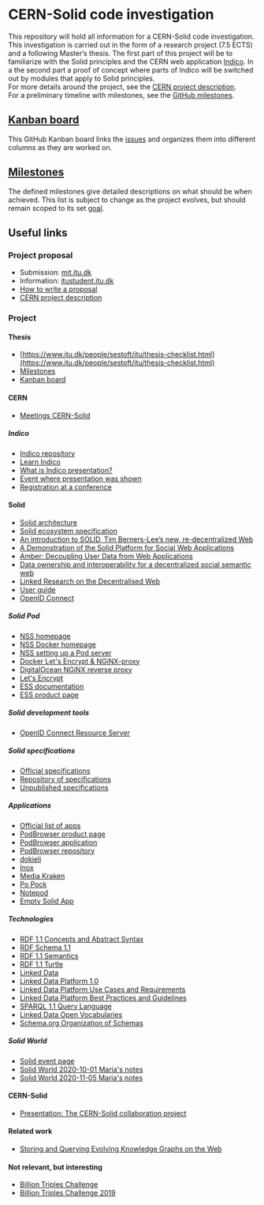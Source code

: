 # CERN-Solid code investigation

This repository will hold all information for a CERN-Solid code investigation. This investigation is carried out in the form of a research project (7.5 ECTS) and a following Master‘s thesis.
The first part of this project will be to familiarize with the Solid principles and the CERN web application [Indico](https://github.com/indico/indico/).
In a the second part a proof of concept where parts of Indico will be switched out by modules that apply to Solid principles.\
For more details around the project, see the [CERN project description](https://it-student-projects.web.cern.ch/projects/cern-solid-code-investigation).\
For a preliminary timeline with milestones, see the [GitHub milestones](https://github.com/janschill/uni-research_project/milestones?direction=asc&sort=due_date&state=open).

## [Kanban board](https://github.com/janschill/uni-research_project/projects/1)

This GitHub Kanban board links the [issues]() and organizes them into different columns as they are worked on.

## [Milestones](https://github.com/janschill/uni-research_project/milestones?direction=asc&sort=due_date&state=open)

The defined milestones give detailed descriptions on what should be when achieved. This list is subject to change as the project evolves, but should remain scoped to its set [goal](https://it-student-projects.web.cern.ch/projects/cern-solid-code-investigation).

## Useful links

### Project proposal

- Submission: [mit.itu.dk](mit.itu.dk)
- Information: [itustudent.itu.dk](https://itustudent.itu.dk/study-administration/project-work/register-for-the-project)
- [How to write a proposal](https://dasya.itu.dk/for-students/howto/proposal/)
- [CERN project description](https://it-student-projects.web.cern.ch/projects/cern-solid-code-investigation)

### Project

#### Thesis

- [https://www.itu.dk/people/sestoft/itu/thesis-checklist.html](https://www.itu.dk/people/sestoft/itu/thesis-checklist.html)
- [Milestones](https://github.com/janschill/uni-research_project/milestones?direction=asc&sort=due_date&state=open)
- [Kanban board](https://github.com/janschill/uni-research_project/projects/1)

#### CERN

- [Meetings CERN-Solid](https://indico.cern.ch/category/11962/)

##### Indico

- [Indico repository](https://github.com/indico/indico)
- [Learn Indico](https://indico.docs.cern.ch/)
- [What is Indico presentation?](https://pferreir.github.io/indico-presentations/20200207-solid-brainstorming/)
- [Event where presentation was shown](https://indico.cern.ch/event/866085/)
- [Registration at a conference](https://indico.docs.cern.ch/conferences/registration/)

#### Solid

- [Solid architecture](https://rubenverborgh.github.io/solid-server-architecture/solid-architecture-v1-3-0.pdf)
- [Solid ecosystem specification](https://solid.github.io/specification/)
- [An introduction to SOLID, Tim Berners-Lee’s new, re-decentralized Web](https://www.freecodecamp.org/news/an-introduction-to-solid-tim-berners-lees-new-re-decentralized-web-25d6b78c523b/)
- [A Demonstration of the Solid Platform for Social Web Applications](http://gdac.uqam.ca/WWW2016-Proceedings/companion/p223.pdf)
- [Amber: Decoupling User Data from Web Applications](https://pdos.csail.mit.edu/papers/amber:hotos15.pdf)
- [Data ownership and interoperability for a decentralized social semantic web](https://tel.archives-ouvertes.fr/tel-00917965/document)
- [Linked Research on the Decentralised Web](https://csarven.ca/linked-research-decentralised-web)
- [User guide](https://github.com/solid/userguide)
- [OpenID Connect](https://openid.net/connect/)

##### Solid Pod

- [NSS homepage](https://github.com/solid/node-solid-server)
- [NSS Docker homepage](https://github.com/angelo-v/docker-solid-server)
- [NSS setting up a Pod server](https://solidproject.org/for-developers/pod-server)
- [Docker Let's Encrypt & NGiNX-proxy](https://github.com/nginx-proxy/docker-letsencrypt-nginx-proxy-companion)
- [DigitalOcean NGiNX reverse proxy](https://www.digitalocean.com/community/tutorials/how-to-configure-nginx-as-a-web-server-and-reverse-proxy-for-apache-on-one-ubuntu-20-04-server)
- [Let's Encrypt](https://letsencrypt.org/getting-started/)
- [ESS documentation](https://docs.inrupt.com/ess/)
- [ESS product page](https://inrupt.com/products/enterprise-solid-server/)

##### Solid development tools

- [OpenID Connect Resource Server](https://github.com/solid/oidc-rs)

##### Solid specifications

- [Official specifications](https://solid.github.io/specification/)
- [Repository of specifications](https://github.com/solid/specification/)
- [Unpublished specifications](https://github.com/solid/solid-spec/)

##### Applications

- [Official list of apps](https://solidproject.org/use-solid/apps)
- [PodBrowser product page](https://inrupt.com/products/podbrowser/)
- [PodBrowser application](https://podbrowser.inrupt.com/)
- [PodBrowser repository](https://github.com/inrupt/pod-browser)
- [dokieli](https://dokie.li/)
- [Inox](https://www.inox.app/)
- [Media Kraken](https://noeldemartin.github.io/media-kraken/login)
- [Po Pock](https://scenaristeur.github.io/solid-vue-panes/)
- [Notepod](https://gitlab.com/vincenttunru/notepod)
- [Empty Solid App](https://github.com/michielbdejong/empty-solid-app)

##### Technologies

- [RDF 1.1 Concepts and Abstract Syntax](https://www.w3.org/TR/2014/REC-rdf11-concepts-20140225/)
- [RDF Schema 1.1](https://www.w3.org/TR/rdf-schema/)
- [RDF 1.1 Semantics](https://www.w3.org/TR/2014/REC-rdf11-mt-20140225/#bib-RDF11-CONCEPTS)
- [RDF 1.1 Turtle](https://www.w3.org/TR/2014/REC-turtle-20140225/)
- [Linked Data](https://www.w3.org/DesignIssues/LinkedData.html)
- [Linked Data Platform 1.0](https://www.w3.org/TR/ldp/)
- [Linked Data Platform Use Cases and Requirements](https://www.w3.org/TR/ldp-ucr/)
- [Linked Data Platform Best Practices and Guidelines](https://www.w3.org/TR/ldp-bp/)
- [SPARQL 1.1 Query Language](https://www.w3.org/TR/sparql11-query/)
- [Linked Data Open Vocabularies](https://lov.linkeddata.es/dataset/lov/)
- [Schema.org Organization of Schemas](https://schema.org/docs/schemas.html)

##### Solid World

- [Solid event page](https://solidproject.org/events)
- [Solid World 2020-10-01 Maria's notes](https://codimd.web.cern.ch/s/SJIriOm8D#)
- [Solid World 2020-11-05 Maria's notes](https://codimd.web.cern.ch/s/LXhE5VyrO#)

#### CERN-Solid

- [Presentation: The CERN-Solid collaboration project](https://indico.cern.ch/event/883268/contributions/3995749/)

#### Related work

- [Storing and Querying Evolving Knowledge Graphs on the Web](https://phd.rubensworks.net/)

#### Not relevant, but interesting

- [Billion Triples Challenge](http://km.aifb.kit.edu/projects/btc-2014/)
- [Billion Triples Challenge 2019](https://zenodo.org/record/2634588)
